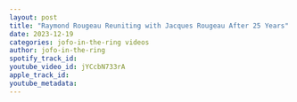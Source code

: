 ```yaml
---
layout: post
title: "Raymond Rougeau Reuniting with Jacques Rougeau After 25 Years"
date: 2023-12-19
categories: jofo-in-the-ring videos
author: jofo-in-the-ring
spotify_track_id: 
youtube_video_id: jYCcbN733rA
apple_track_id: 
youtube_metadata: 
---
```

